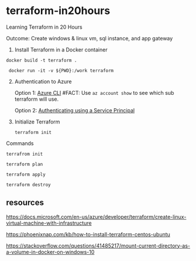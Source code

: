 # terraform-in20hours
Learning Terraform in 20 Hours

Outcome: Create windows & linux vm, sql instance, and app gateway 


1. Install Terraform in a Docker container

```
docker build -t terraform .

 docker run -it -v ${PWD}:/work terraform

```

2. Authentication to Azure
    
    Option 1: [Azure CLI](https://www.terraform.io/docs/providers/azurerm/guides/azure_cli.html)
    #FACT: Use `az account show` to see which sub terraform will use.

    Option 2: [Authenticating using a Service Principal](https://www.terraform.io/docs/providers/azurerm/guides/service_principal_client_secret.html)

3. Initialize Terraform

    `terraform init`

Commands

```
terrafrom init

terraform plan

terraform apply

terraform destroy
```



## resources

https://docs.microsoft.com/en-us/azure/developer/terraform/create-linux-virtual-machine-with-infrastructure

https://phoenixnap.com/kb/how-to-install-terraform-centos-ubuntu

https://stackoverflow.com/questions/41485217/mount-current-directory-as-a-volume-in-docker-on-windows-10